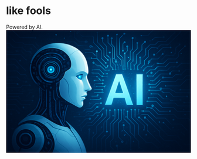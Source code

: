 # like fools

Powered by AI.
![AI](../../static/img/ChatGPT%20Image%20Oct%2021,%202025,%2001_31_53%20PM.png)
